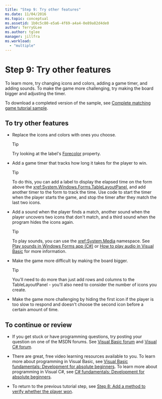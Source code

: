 ```yaml
---
title: "Step 9: Try other features"
ms.date: 11/04/2016
ms.topic: conceptual
ms.assetid: 1b0c5c80-e5a6-4f69-a4a4-0e89a82d4de0
author: TerryGLee
ms.author: tglee
manager: jillfra
ms.workload:
  - "multiple"
---
```

# Step 9: Try other features
To learn more, try changing icons and colors, adding a game timer, and adding sounds. To make the game more challenging, try making the board bigger and adjusting the timer.

 To download a completed version of the sample, see [Complete matching game tutorial sample](https://code.msdn.microsoft.com/Complete-Matching-Game-4cffddba).

## To try other features

-   Replace the icons and colors with ones you choose.

    > [!TIP]
    >  Try looking at the label's [Forecolor](<xref:System.Windows.Forms.Control.ForeColor%2A>) property.

-   Add a game timer that tracks how long it takes for the player to win.

    > [!TIP]
    >  To do this, you can add a label to display the elapsed time on the form above the <xref:System.Windows.Forms.TableLayoutPanel>, and add another timer to the form to track the time. Use code to start the timer when the player starts the game, and stop the timer after they match the last two icons.

-   Add a sound when the player finds a match, another sound when the player uncovers two icons that don't match, and a third sound when the program hides the icons again.

    > [!TIP]
    >  To play sounds, you can use the <xref:System.Media> namespace. See [Play sounds in Windows Forms app (C#)](http://youtu.be/qOh4ooHg1UU) or [How to play audio in Visual Basic](http://youtu.be/-4oPDeQrtMs) for more information.

-   Make the game more difficult by making the board bigger.

    > [!TIP]
    >  You'll need to do more than just add rows and columns to the TableLayoutPanel - you'll also need to consider the number of icons you create.

-   Make the game more challenging by hiding the first icon if the player is too slow to respond and doesn't choose the second icon before a certain amount of time.

## To continue or review

-   If you get stuck or have programming questions, try posting your question on one of the MSDN forums. See [Visual Basic forum](https://social.msdn.microsoft.com/Forums/vstudio/home?forum=vbgeneral) and [Visual C# forum](https://social.msdn.microsoft.com/Forums/vstudio/home?forum=csharpgeneral).

-   There are great, free video learning resources available to you. To learn more about programming in Visual Basic, see [Visual Basic fundamentals: Development for absolute beginners](https://channel9.msdn.com/Series/Visual-Basic-Development-for-Absolute-Beginners). To learn more about programming in Visual C#, see [C# fundamentals: Development for absolute beginners](https://channel9.msdn.com/Series/C-Sharp-Fundamentals-Development-for-Absolute-Beginners).

-   To return to the previous tutorial step, see [Step 8: Add a method to verify whether the player won](../ide/step-8-add-a-method-to-verify-whether-the-player-won.md).
